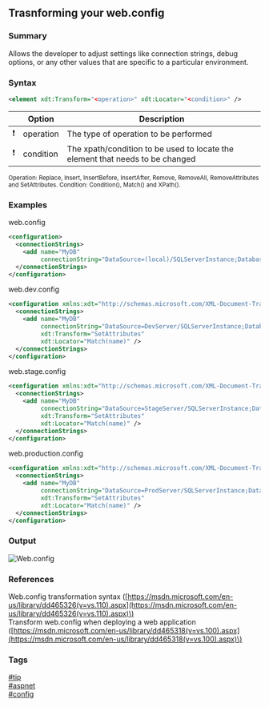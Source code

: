 ## Trasnforming your web.config

### Summary
Allows the developer to adjust settings like connection strings, debug options, or any other values that are specific to a particular environment.  

### Syntax
```xml
<element xdt:Transform="<operation>" xdt:Locator="<condition>" />
```

|               | Option    | Description                                                                   |
| :-----------: | --------- | ----------------------------------------------------------------------------- |
| :exclamation: | operation | The type of operation to be performed                                         |
| :exclamation: | condition | The xpath/condition to be used to locate the element that needs to be changed |

<sub>
Operation: Replace, Insert, InsertBefore, InsertAfter, Remove, RemoveAll, RemoveAttributes and SetAttributes.  
Condition: Condition(<XPath>), Match(<attributes>) and XPath(<XPath>).  
</sub>  

### Examples
web.config  
```xml
<configuration>
  <connectionStrings>
    <add name="MyDB" 
         connectionString="DataSource=(local)/SQLServerInstance;Database=MyDatabase;User Id=MyUser;Password=MyPassword;" />
  </connectionStrings>
</configuration>
```

web.dev.config  
```xml
<configuration xmlns:xdt="http://schemas.microsoft.com/XML-Document-Transform">
  <connectionStrings>
    <add name="MyDB" 
         connectionString="DataSource=DevServer/SQLServerInstance;Database=MyDevDatabase;User Id=MyDevUser;Password=MyDevPassword;" 
         xdt:Transform="SetAttributes"
         xdt:Locator="Match(name)" />
  </connectionStrings>
</configuration>
```

web.stage.config  
```xml
<configuration xmlns:xdt="http://schemas.microsoft.com/XML-Document-Transform">
  <connectionStrings>
    <add name="MyDB" 
         connectionString="DataSource=StageServer/SQLServerInstance;Database=MyStageDatabase;User Id=MyStageUser;Password=MyStagePassword;" 
         xdt:Transform="SetAttributes"
         xdt:Locator="Match(name)" />
  </connectionStrings>
</configuration>
```

web.production.config  
```xml
<configuration xmlns:xdt="http://schemas.microsoft.com/XML-Document-Transform">
  <connectionStrings>
    <add name="MyDB" 
         connectionString="DataSource=ProdServer/SQLServerInstance;Database=MyProdDatabase;User Id=MyProdUser;Password=MyProdPassword;" 
         xdt:Transform="SetAttributes"
         xdt:Locator="Match(name)" />
  </connectionStrings>
</configuration>
```

### Output
![Web.config](https://cloud.githubusercontent.com/assets/19519411/19647789/67d3b126-99c5-11e6-9243-e33a6ea90328.png)

### References
Web.config transformation syntax \([https://msdn.microsoft.com/en-us/library/dd465326(v=vs.110).aspx](https://msdn.microsoft.com/en-us/library/dd465326(v=vs.110).aspx)\)  
Transform web.config when deploying a web application \([https://msdn.microsoft.com/en-us/library/dd465318(v=vs.100).aspx](https://msdn.microsoft.com/en-us/library/dd465318(v=vs.100).aspx)\)  

### Tags
[#tip](../../tips.md)  
[#aspnet](../aspnet.md)  
[#config](config.md)